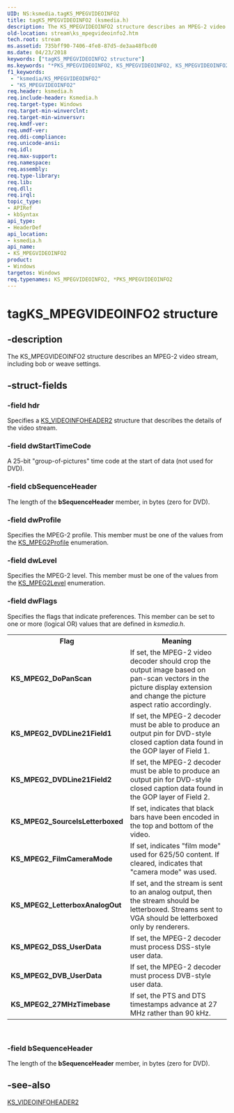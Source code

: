 ```yaml
---
UID: NS:ksmedia.tagKS_MPEGVIDEOINFO2
title: tagKS_MPEGVIDEOINFO2 (ksmedia.h)
description: The KS_MPEGVIDEOINFO2 structure describes an MPEG-2 video stream, including bob or weave settings.
old-location: stream\ks_mpegvideoinfo2.htm
tech.root: stream
ms.assetid: 735bff90-7406-4fe8-87d5-de3aa48fbcd0
ms.date: 04/23/2018
keywords: ["tagKS_MPEGVIDEOINFO2 structure"]
ms.keywords: "*PKS_MPEGVIDEOINFO2, KS_MPEGVIDEOINFO2, KS_MPEGVIDEOINFO2 structure [Streaming Media Devices], PKS_MPEGVIDEOINFO2, PKS_MPEGVIDEOINFO2 structure pointer [Streaming Media Devices], ksmedia/KS_MPEGVIDEOINFO2, ksmedia/PKS_MPEGVIDEOINFO2, stream.ks_mpegvideoinfo2, tagKS_MPEGVIDEOINFO2, vidcapstruct_decbdb49-a4a2-44d6-a005-bd3cbe0df02e.xml"
f1_keywords:
 - "ksmedia/KS_MPEGVIDEOINFO2"
 - "KS_MPEGVIDEOINFO2"
req.header: ksmedia.h
req.include-header: Ksmedia.h
req.target-type: Windows
req.target-min-winverclnt: 
req.target-min-winversvr: 
req.kmdf-ver: 
req.umdf-ver: 
req.ddi-compliance: 
req.unicode-ansi: 
req.idl: 
req.max-support: 
req.namespace: 
req.assembly: 
req.type-library: 
req.lib: 
req.dll: 
req.irql: 
topic_type:
- APIRef
- kbSyntax
api_type:
- HeaderDef
api_location:
- ksmedia.h
api_name:
- KS_MPEGVIDEOINFO2
product:
- Windows
targetos: Windows
req.typenames: KS_MPEGVIDEOINFO2, *PKS_MPEGVIDEOINFO2
---
```


# tagKS_MPEGVIDEOINFO2 structure


## -description


The KS_MPEGVIDEOINFO2 structure describes an MPEG-2 video stream, including bob or weave settings.


## -struct-fields




### -field hdr

Specifies a <a href="https://docs.microsoft.com/windows-hardware/drivers/ddi/ksmedia/ns-ksmedia-tagks_videoinfoheader2">KS_VIDEOINFOHEADER2</a> structure that describes the details of the video stream.


### -field dwStartTimeCode

A 25-bit "group-of-pictures" time code at the start of data (not used for DVD).


### -field cbSequenceHeader

The length of the <b>bSequenceHeader</b> member, in bytes (zero for DVD).


### -field dwProfile

Specifies the MPEG-2 profile. This member must be one of the values from the <a href="https://docs.microsoft.com/windows-hardware/drivers/ddi/ksmedia/ne-ksmedia-ks_mpeg2profile">KS_MPEG2Profile</a> enumeration.


### -field dwLevel

Specifies the MPEG-2 level. This member must be one of the values from the <a href="https://docs.microsoft.com/windows-hardware/drivers/ddi/ksmedia/ne-ksmedia-ks_mpeg2level">KS_MPEG2Level</a> enumeration.


### -field dwFlags

Specifies the flags that indicate preferences. This member can be set to one or more (logical OR) values that are defined in <i>ksmedia.h</i>.

<table>
<tr>
<th>Flag</th>
<th>Meaning</th>
</tr>
<tr>
<td>
<b>KS_MPEG2_DoPanScan</b>

</td>
<td>
If set, the MPEG-2 video decoder should crop the output image based on pan-scan vectors in the picture display extension and change the picture aspect ratio accordingly.

</td>
</tr>
<tr>
<td>
<b>KS_MPEG2_DVDLine21Field1</b>

</td>
<td>
If set, the MPEG-2 decoder must be able to produce an output pin for DVD-style closed caption data found in the GOP layer of Field 1.

</td>
</tr>
<tr>
<td>
<b>KS_MPEG2_DVDLine21Field2</b>

</td>
<td>
If set, the MPEG-2 decoder must be able to produce an output pin for DVD-style closed caption data found in the GOP layer of Field 2.

</td>
</tr>
<tr>
<td>
<b>KS_MPEG2_SourceIsLetterboxed</b>

</td>
<td>
If set, indicates that black bars have been encoded in the top and bottom of the video.

</td>
</tr>
<tr>
<td>
<b>KS_MPEG2_FilmCameraMode</b>

</td>
<td>
If set, indicates "film mode" used for 625/50 content. If cleared, indicates that "camera mode" was used.

</td>
</tr>
<tr>
<td>
<b>KS_MPEG2_LetterboxAnalogOut</b>

</td>
<td>
If set, and the stream is sent to an analog output, then the stream should be letterboxed. Streams sent to VGA should be letterboxed only by renderers.

</td>
</tr>
<tr>
<td>
<b>KS_MPEG2_DSS_UserData</b>

</td>
<td>
If set, the MPEG-2 decoder must process DSS-style user data.

</td>
</tr>
<tr>
<td>
<b>KS_MPEG2_DVB_UserData</b>

</td>
<td>
If set, the MPEG-2 decoder must process DVB-style user data.

</td>
</tr>
<tr>
<td>
<b>KS_MPEG2_27MHzTimebase</b>

</td>
<td>
If set, the PTS and DTS timestamps advance at 27 MHz rather than 90 kHz.

</td>
</tr>
</table>
 


### -field bSequenceHeader

The length of the <b>bSequenceHeader</b> member, in bytes (zero for DVD).


## -see-also




<a href="https://docs.microsoft.com/windows-hardware/drivers/ddi/ksmedia/ns-ksmedia-tagks_videoinfoheader2">KS_VIDEOINFOHEADER2</a>
 

 

